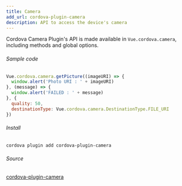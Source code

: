 ```yaml
---
title: Camera
add_url: cordova-plugin-camera
description: API to access the device's camera
---
```


Cordova Camera Plugin's API is made available in `Vue.cordova.camera`, including methods and global options.

###### Sample code

```javascript
Vue.cordova.camera.getPicture((imageURI) => {
  window.alert('Photo URI : ' + imageURI)
}, (message) => {
  window.alert('FAILED : ' + message)
}, {
  quality: 50,
  destinationType: Vue.cordova.camera.DestinationType.FILE_URI
})
```

###### Install

```bash
cordova plugin add cordova-plugin-camera
```

###### Source

<a href="https://www.npmjs.com/package/cordova-plugin-camera" target="_blank" class="icon npm">cordova-plugin-camera</a>
